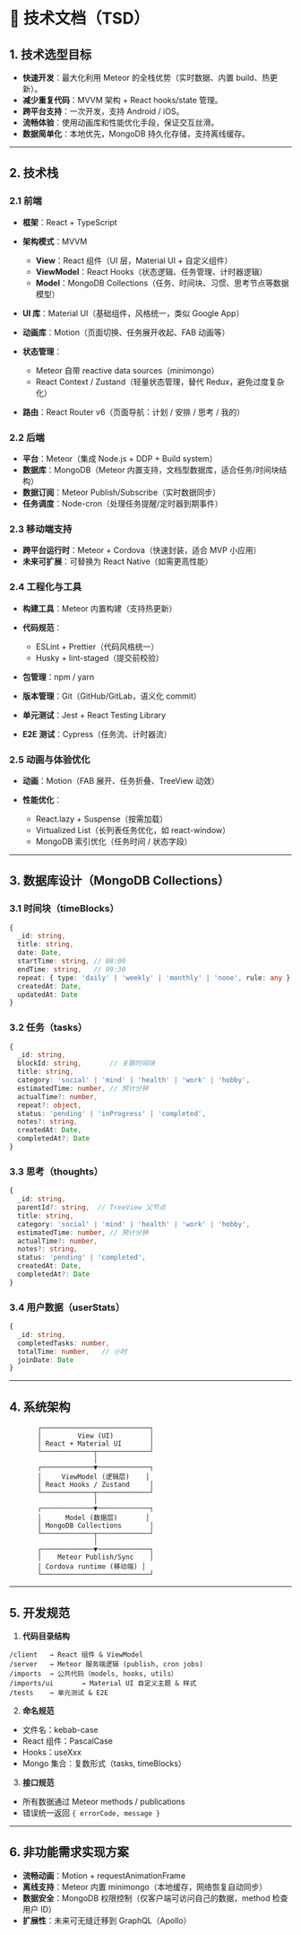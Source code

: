 # 📘 技术文档（TSD）

## 1. 技术选型目标

- **快速开发**：最大化利用 Meteor 的全栈优势（实时数据、内置 build、热更新）。
- **减少重复代码**：MVVM 架构 + React hooks/state 管理。
- **跨平台支持**：一次开发，支持 Android / iOS。
- **流畅体验**：使用动画库和性能优化手段，保证交互丝滑。
- **数据简单化**：本地优先，MongoDB 持久化存储，支持离线缓存。

---

## 2. 技术栈

### 2.1 前端

- **框架**：React + TypeScript
- **架构模式**：MVVM

  - **View**：React 组件（UI 层，Material UI + 自定义组件）
  - **ViewModel**：React Hooks（状态逻辑、任务管理、计时器逻辑）
  - **Model**：MongoDB Collections（任务、时间块、习惯、思考节点等数据模型）

- **UI 库**：Material UI（基础组件，风格统一，类似 Google App）
- **动画库**：Motion（页面切换、任务展开收起、FAB 动画等）
- **状态管理**：

  - Meteor 自带 reactive data sources（minimongo）
  - React Context / Zustand（轻量状态管理，替代 Redux，避免过度复杂化）

- **路由**：React Router v6（页面导航：计划 / 安排 / 思考 / 我的）

### 2.2 后端

- **平台**：Meteor（集成 Node.js + DDP + Build system）
- **数据库**：MongoDB（Meteor 内置支持，文档型数据库，适合任务/时间块结构）
- **数据订阅**：Meteor Publish/Subscribe（实时数据同步）
- **任务调度**：Node-cron（处理任务提醒/定时器到期事件）

### 2.3 移动端支持

- **跨平台运行时**：Meteor + Cordova（快速封装，适合 MVP 小应用）
- **未来可扩展**：可替换为 React Native（如需更高性能）

### 2.4 工程化与工具

- **构建工具**：Meteor 内置构建（支持热更新）
- **代码规范**：

  - ESLint + Prettier（代码风格统一）
  - Husky + lint-staged（提交前校验）

- **包管理**：npm / yarn
- **版本管理**：Git（GitHub/GitLab，语义化 commit）
- **单元测试**：Jest + React Testing Library
- **E2E 测试**：Cypress（任务流、计时器流）

### 2.5 动画与体验优化

- **动画**：Motion（FAB 展开、任务折叠、TreeView 动效）
- **性能优化**：

  - React.lazy + Suspense（按需加载）
  - Virtualized List（长列表任务优化，如 react-window）
  - MongoDB 索引优化（任务时间 / 状态字段）

---

## 3. 数据库设计（MongoDB Collections）

### 3.1 时间块（timeBlocks）

```ts
{
  _id: string,
  title: string,
  date: Date,
  startTime: string, // 08:00
  endTime: string,   // 09:30
  repeat: { type: 'daily' | 'weekly' | 'monthly' | 'none', rule: any },
  createdAt: Date,
  updatedAt: Date
}
```

### 3.2 任务（tasks）

```ts
{
  _id: string,
  blockId: string,       // 关联时间块
  title: string,
  category: 'social' | 'mind' | 'health' | 'work' | 'hobby',
  estimatedTime: number, // 预计分钟
  actualTime?: number,
  repeat?: object,
  status: 'pending' | 'inProgress' | 'completed',
  notes?: string,
  createdAt: Date,
  completedAt?: Date
}
```

### 3.3 思考（thoughts）

```ts
{
  _id: string,
  parentId?: string,  // TreeView 父节点
  title: string,
  category: 'social' | 'mind' | 'health' | 'work' | 'hobby',
  estimatedTime: number, // 预计分钟
  actualTime?: number,
  notes?: string,
  status: 'pending' | 'completed',
  createdAt: Date,
  completedAt?: Date
}
```

### 3.4 用户数据（userStats）

```ts
{
  _id: string,
  completedTasks: number,
  totalTime: number,   // 小时
  joinDate: Date
}
```

---

## 4. 系统架构

```
       ┌───────────────────────────┐
       │         View (UI)         │
       │ React + Material UI       │
       └─────────────┬─────────────┘
                     │
       ┌─────────────▼─────────────┐
       │     ViewModel (逻辑层)    │
       │ React Hooks / Zustand     │
       └─────────────┬─────────────┘
                     │
       ┌─────────────▼─────────────┐
       │      Model (数据层)       │
       │ MongoDB Collections       │
       └─────────────┬─────────────┘
                     │
       ┌─────────────▼─────────────┐
       │    Meteor Publish/Sync    │
       │ Cordova runtime (移动端) │
       └───────────────────────────┘
```

---

## 5. 开发规范

1. **代码目录结构**

```
/client   → React 组件 & ViewModel
/server   → Meteor 服务端逻辑 (publish, cron jobs)
/imports  → 公共代码（models, hooks, utils）
/imports/ui       → Material UI 自定义主题 & 样式
/tests    → 单元测试 & E2E
```

2. **命名规范**

- 文件名：kebab-case
- React 组件：PascalCase
- Hooks：useXxx
- Mongo 集合：复数形式（tasks, timeBlocks）

3. **接口规范**

- 所有数据通过 Meteor methods / publications
- 错误统一返回 `{ errorCode, message }`

---

## 6. 非功能需求实现方案

- **流畅动画**：Motion + requestAnimationFrame
- **离线支持**：Meteor 内置 minimongo（本地缓存，网络恢复自动同步）
- **数据安全**：MongoDB 权限控制（仅客户端可访问自己的数据，method 检查用户 ID）
- **扩展性**：未来可无缝迁移到 GraphQL（Apollo）
